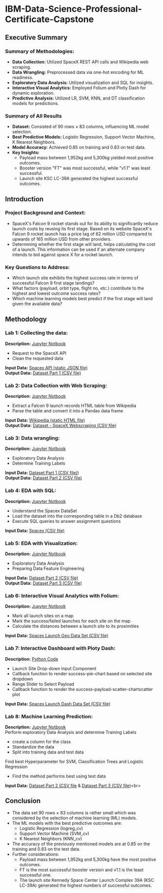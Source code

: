 # IBM-Data-Science-Professional-Certificate-Capstone


## Executive Summary

### Summary of Methodologies:
- **Data Collection:** Utilized SpaceX REST API calls and Wikipedia web scraping.
- **Data Wrangling:** Preprocessed data via one-hot encoding for ML readiness.
- **Exploratory Data Analysis:** Utilized visualization and SQL for insights.
- **Interactive Visual Analytics:** Employed Folium and Plotly Dash for dynamic exploration.
- **Predictive Analysis:** Utilized LR, SVM, KNN, and DT classification models for predictions.

### Summary of All Results
- **Dataset:** Consisted of 90 rows × 83 columns, influencing ML model selection.
- **Best Predictive Models:** Logistic Regression, Support Vector Machine, K Nearest Neighbors.
- **Model Accuracy:** Achieved 0.85 on training and 0.83 on test data.
- **Key Insights:**
    - Payload mass between 1,952kg and 5,300kg yielded most positive outcomes.
    - Booster version "FT" was most successful, while "v1.1" was least successful.
    - Launch site KSC LC-39A generated the highest successful outcomes.


## Introduction

### Project Background and Context:
- SpaceX's Falcon 9 rocket stands out for its ability to significantly reduce launch costs by reusing its first stage. Based on its website SpaceX's Falcon 9 rocket launch  has a price tag of 62 million USD compared to upwards of 165 million USD from other providers.
- Determining whether the first stage will land, helps calculating the cost of a launch. This information can be used if an alternate company intends to bid against space X for a rocket launch.

### Key Questions to Address:
- Which launch site exhibits the highest success rate in terms of successful Falcon 9 first stage landings? 
- What factors (payload, orbit type, flight no, etc.) contribute to the highest and lowest outcome success rates? 
- Which machine learning models best predict if the first stage will land given the available data?


## Methodology

### Lab 1: Collecting the data:
**Description:** [Jupyter Notbook](https://github.com/oro766/IBM-Data-Science-Professional-Certificate-Capstone/blob/6565629ebf0c663fd25a4322425d0e816a27a794/jupyter-labs-spacex-data-collection-api_oo.ipynb)<br> 
- Request to the SpaceX API
- Clean the requested data

**Input Data:** [Spacex API (static JSON file)](https://cf-courses-data.s3.us.cloud-object-storage.appdomain.cloud/IBM-DS0321EN-SkillsNetwork/datasets/API_call_spacex_api.json) <br>
**Output Data:** [Dataset Part 1 (CSV file)](https://github.com/oro766/IBM-Data-Science-Professional-Certificate-Capstone/blob/1b244b5e61b5fcdb754a2065f7db0235dccf2814/dataset_part_1.csv<br>)

### Lab 2: Data Collection with Web Scraping:
**Description:** [Jupyter Notbook](https://github.com/oro766/IBM-Data-Science-Professional-Certificate-Capstone/blob/6565629ebf0c663fd25a4322425d0e816a27a794/jupyter-labs-webscraping_oo.ipynb)<br> 
- Extract a Falcon 9 launch records HTML table from Wikipedia
- Parse the table and convert it into a Pandas data frame

**Input Data:** [Wikipedia (static HTML file)](https://en.wikipedia.org/w/index.php?title=List_of_Falcon_9_and_Falcon_Heavy_launches&oldid=1027686922") <br>
**Output Data:** [Dataset - SpaceX Webscraping (CSV file)](https://github.com/oro766/IBM-Data-Science-Professional-Certificate-Capstone/blob/6565629ebf0c663fd25a4322425d0e816a27a794/spacex_web_scraped.csv)

### Lab 3: Data wrangling: 
**Description:** [Jupyter Notbook](https://github.com/oro766/IBM-Data-Science-Professional-Certificate-Capstone/blob/6565629ebf0c663fd25a4322425d0e816a27a794/labs-jupyter-spacex-Data%20wrangling_oo.ipynb)<br> 
- Exploratory Data Analysis
- Determine Training Labels

**Input Data:** [Dataset Part 1 (CSV file)](https://cf-courses-data.s3.us.cloud-object-storage.appdomain.cloud/IBM-DS0321EN-SkillsNetwork/datasets/dataset_part_1.csv")) <br>
**Output Data:** [Dataset Part 2 (CSV file)](https://github.com/oro766/IBM-Data-Science-Professional-Certificate-Capstone/blob/6565629ebf0c663fd25a4322425d0e816a27a794/dataset_part_2.csv)

### Lab 4: EDA with SQL: 
**Description:** [Jupyter Notbook](https://github.com/oro766/IBM-Data-Science-Professional-Certificate-Capstone/blob/6565629ebf0c663fd25a4322425d0e816a27a794/jupyter-labs-eda-sql-coursera_sqllite_oo.ipynb)<br> 
- Understand the Spacex DataSet
- Load the dataset into the corresponding table in a Db2 database
- Execute SQL queries to answer assignment questions

**Input Data:** [Spacex (CSV file)](https://cf-courses-data.s3.us.cloud-object-storage.appdomain.cloud/IBM-DS0321EN-SkillsNetwork/labs/module_2/data/Spacex.csv") <br>

### Lab 5: EDA with Visualization:
**Description:** [Jupyter Notbook](https://github.com/oro766/IBM-Data-Science-Professional-Certificate-Capstone/blob/6565629ebf0c663fd25a4322425d0e816a27a794/jupyter-labs-eda-dataviz.ipynb.jupyterlite_oo.ipynb)<br> 
- Exploratory Data Analysis
- Preparing Data Feature Engineering

**Input Data:** [Dataset Part 2 (CSV file)](https://cf-courses-data.s3.us.cloud-object-storage.appdomain.cloud/IBM-DS0321EN-SkillsNetwork/datasets/dataset_part_2.csv") <br>
**Output Data:** [Dataset Part 3 (CSV file)](https://github.com/oro766/IBM-Data-Science-Professional-Certificate-Capstone/blob/6565629ebf0c663fd25a4322425d0e816a27a794/dataset_part_3.csv)

### Lab 6: Interactive Visual Analytics with Folium:
**Description:** [Jupyter Notbook](https://github.com/oro766/IBM-Data-Science-Professional-Certificate-Capstone/blob/8f61965396d0c8e0c5c3830123da43eec7a0467a/lab_jupyter_launch_site_location.jupyterlite_oo.ipynb)<br> 
- Mark all launch sites on a map
- Mark the success/failed launches for each site on the map
- Calculate the distances between a launch site to its proximities

**Input Data:** [Spacex Launch Geo Data Set (CSV file)](https://cf-courses-data.s3.us.cloud-object-storage.appdomain.cloud/IBM-DS0321EN-SkillsNetwork/datasets/spacex_launch_geo.csv') <br>

### Lab 7: Interactive Dashboard with Ploty Dash: 
**Description:** [Python Code](https://github.com/oro766/IBM-Data-Science-Professional-Certificate-Capstone/blob/8f61965396d0c8e0c5c3830123da43eec7a0467a/spacex_dash_app.py)<br> 
- Launch Site Drop-down Input Component
- Callback function to render success-pie-chart based on selected site dropdown
- Range Slider to Select Payload
- Callback function to render the success-payload-scatter-chartscatter plot

**Input Data:** [Spacex Launch Dash Data Set (CSV file)](https://cf-courses-data.s3.us.cloud-object-storage.appdomain.cloud/IBM-DS0321EN-SkillsNetwork/datasets/spacex_launch_dash.csv) <br>

### Lab 8: Machine Learning Prediction:
**Description:** [Jupyter Notbook](https://github.com/oro766/IBM-Data-Science-Professional-Certificate-Capstone/blob/8f61965396d0c8e0c5c3830123da43eec7a0467a/SpaceX_Machine_Learning_Prediction_Part_5.jupyterlite_oo.ipynb)<br> 
Perform exploratory Data Analysis and determine Training Labels<br>
- create a column for the class
- Standardize the data
- Split into training data and test data

Find best Hyperparameter for SVM, Classification Trees and Logistic Regression<br>
- Find the method performs best using test data


**Input Data:** [Dataset Part 2 (CSV file](https://cf-courses-data.s3.us.cloud-object-storage.appdomain.cloud/IBM-DS0321EN-SkillsNetwork/datasets/dataset_part_2.csv") & [Dataset Part 3 (CSV file)](https://cf-courses-data.s3.us.cloud-object-storage.appdomain.cloud/IBM-DS0321EN-SkillsNetwork/datasets/dataset_part_3.csv')<br>


## Conclusion
- The data set 90 rows × 83 columns is rather small which was considered by the selection of machine learning (ML) models.
- The ML models with the best predictive outcomes are:
    - Logistic Regression (logreg_cv)
    - Support Vector Machine (SVM_cv)
    - K Nearest Neighbors (KNN_cv)
- The accuracy of the previously mentioned models are at 0.85 on the training and 0.83 on the test data.
- Further considerations:
    - Payload mass between 1,952kg and 5,300kg have the most positive outcomes.
    - FT is the most successful booster version and v1.1 is the least successful one. 
    - The launch site Kennedy Space Center Launch Complex 39A (KSC LC-39A) generated the highest numbers of successful          outcomes.

